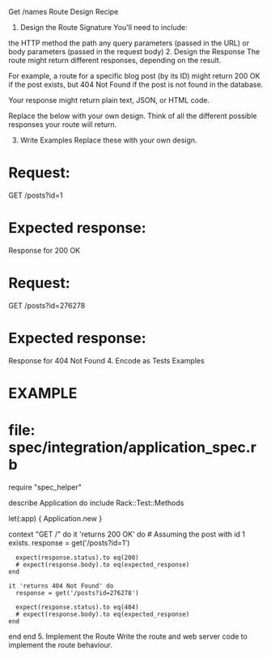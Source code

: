Get /names Route Design Recipe

1. Design the Route Signature
You'll need to include:

the HTTP method
the path
any query parameters (passed in the URL)
or body parameters (passed in the request body)
2. Design the Response
The route might return different responses, depending on the result.

For example, a route for a specific blog post (by its ID) might return 200 OK if the post exists, but 404 Not Found if the post is not found in the database.

Your response might return plain text, JSON, or HTML code.

Replace the below with your own design. Think of all the different possible responses your route will return.






3. Write Examples
Replace these with your own design.

# Request:

GET /posts?id=1

# Expected response:

Response for 200 OK
# Request:

GET /posts?id=276278

# Expected response:

Response for 404 Not Found
4. Encode as Tests Examples
# EXAMPLE
# file: spec/integration/application_spec.rb

require "spec_helper"

describe Application do
  include Rack::Test::Methods

  let(:app) { Application.new }

  context "GET /" do
    it 'returns 200 OK' do
      # Assuming the post with id 1 exists.
      response = get('/posts?id=1')

      expect(response.status).to eq(200)
      # expect(response.body).to eq(expected_response)
    end

    it 'returns 404 Not Found' do
      response = get('/posts?id=276278')

      expect(response.status).to eq(404)
      # expect(response.body).to eq(expected_response)
    end
  end
end
5. Implement the Route
Write the route and web server code to implement the route behaviour.

